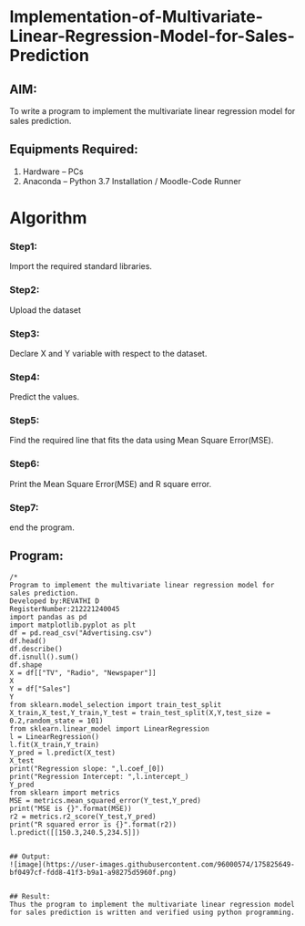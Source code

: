 # Implementation-of-Multivariate-Linear-Regression-Model-for-Sales-Prediction

## AIM:
To write a program to implement the multivariate linear regression model for sales prediction.

## Equipments Required:
1. Hardware – PCs
2. Anaconda – Python 3.7 Installation / Moodle-Code Runner
# Algorithm
### Step1:
Import the required standard libraries.
### Step2:
Upload the dataset
### Step3:
Declare X and Y variable with respect to the dataset.
### Step4:
Predict the values.
### Step5:
Find the required line that fits the data using Mean Square Error(MSE).
### Step6:
Print the Mean Square Error(MSE) and R square error.
### Step7:
end the program.

## Program:
```
/*
Program to implement the multivariate linear regression model for sales prediction.
Developed by:REVATHI D
RegisterNumber:212221240045
import pandas as pd
import matplotlib.pyplot as plt
df = pd.read_csv("Advertising.csv")
df.head()
df.describe()
df.isnull().sum()
df.shape
X = df[["TV", "Radio", "Newspaper"]]
X
Y = df["Sales"]
Y
from sklearn.model_selection import train_test_split
X_train,X_test,Y_train,Y_test = train_test_split(X,Y,test_size = 0.2,random_state = 101)
from sklearn.linear_model import LinearRegression
l = LinearRegression()
l.fit(X_train,Y_train)
Y_pred = l.predict(X_test)
X_test
print("Regression slope: ",l.coef_[0])
print("Regression Intercept: ",l.intercept_)
Y_pred
from sklearn import metrics
MSE = metrics.mean_squared_error(Y_test,Y_pred)
print("MSE is {}".format(MSE))
r2 = metrics.r2_score(Y_test,Y_pred)
print("R squared error is {}".format(r2))
l.predict([[150.3,240.5,234.5]])


## Output:
![image](https://user-images.githubusercontent.com/96000574/175825649-bf0497cf-fdd8-41f3-b9a1-a98275d5960f.png)


## Result:
Thus the program to implement the multivariate linear regression model for sales prediction is written and verified using python programming.
